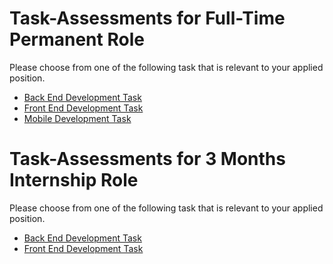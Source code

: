# Task-Assessments for Full-Time Permanent Role

Please choose from one of the following task that is relevant to your applied position.
- <a href="">Back End Development Task</a>
- <a href="">Front End Development Task</a>
- <a href="">Mobile Development Task</a>

# Task-Assessments for 3 Months Internship Role

Please choose from one of the following task that is relevant to your applied position.
- <a href="">Back End Development Task</a>
- <a href="">Front End Development Task</a>
